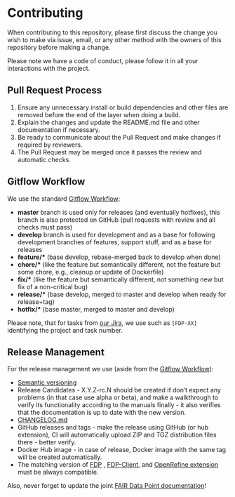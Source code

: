 # Contributing

When contributing to this repository, please first discuss the change you wish to make via issue, email, or any other
method with the owners of this repository before making a change.

Please note we have a code of conduct, please follow it in all your interactions with the project.

## Pull Request Process

1. Ensure any unnecessary install or build dependencies and other files are removed before the end of the layer when
   doing a build.
2. Explain the changes and update the README.md file and other documentation if necessary.
3. Be ready to communicate about the Pull Request and make changes if required by reviewers.
4. The Pull Request may be merged once it passes the review and automatic checks.

## Gitflow Workflow

We use the standard [Gitflow Workflow](https://www.atlassian.com/git/tutorials/comparing-workflows/gitflow-workflow):

* __master__ branch is used only for releases (and eventually hotfixes), this branch is also protected on GitHub (pull
  requests with review and all checks must pass)
* __develop__ branch is used for development and as a base for following development branches of features, support
  stuff, and as a base for releases
* __feature/*__ (base develop, rebase-merged back to develop when done)
* __chore/*__ (like the feature but semantically different, not the feature but some chore, e.g., cleanup or update of
  Dockerfile)
* __fix/*__ (like the feature but semantically different, not something new but fix of a non-critical bug)
* __release/*__ (base develop, merged to master and develop when ready for release+tag)
* __hotfix/*__ (base master, merged to master and develop)

Please note, that for tasks from [our Jira](https://dtl-fair.atlassian.net/projects/FDP/issues), we use such
as `[FDP-XX]` identifying the project and task number.

## Release Management

For the release management we use (aside from
the [Gitflow Workflow](https://www.atlassian.com/git/tutorials/comparing-workflows/gitflow-workflow)):

* [Semantic versioning](https://semver.org)
* Release Candidates - X.Y.Z-rc.N should be created if don’t expect any problems (in that case use alpha or beta), and
  make a walkthrough to verify its functionality according to the manuals finally - it also verifies that the
  documentation is up to date with the new version.
* [CHANGELOG.md](https://keepachangelog.com/en/1.0.0/ )
* GitHub releases and tags - make the release using GitHub (or hub extension), CI will automatically upload ZIP and TGZ
  distribution files there - better verify.
* Docker Hub image - in case of release, Docker image with the same tag will be created automatically.
* The matching version of [FDP](https://github.com/FAIRDataTeam/FAIRDataPoint)
  , [FDP-Client](https://github.com/FAIRDataTeam/FAIRDataPoint-client),
  and [OpenRefine extension](https://github.com/FAIRDataTeam/OpenRefine-metadata-extension) must be always compatible.

Also, never forget to update the
joint [FAIR Data Point documentation](https://github.com/FAIRDataTeam/FAIRDataPoint-Docs)!
